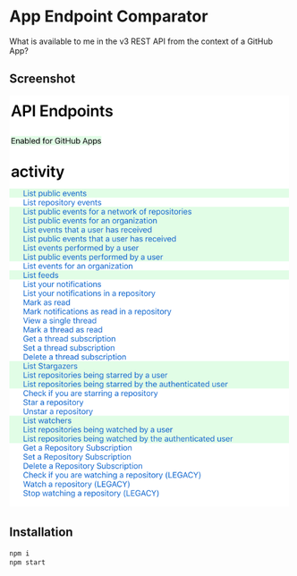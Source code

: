 # App Endpoint Comparator

What is available to me in the v3 REST API from the context of a GitHub App?


## Screenshot

<img src="./readme-screenshot.png" width=500 />

## Installation

```
npm i
npm start
```
